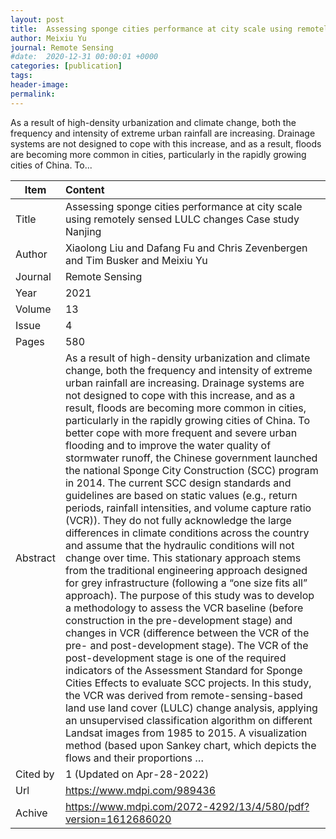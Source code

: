 ```yaml
---
layout: post
title:  Assessing sponge cities performance at city scale using remotely sensed LULC changes Case study Nanjing
author: Meixiu Yu
journal: Remote Sensing
#date:  2020-12-31 00:00:01 +0000
categories: [publication]
tags: 
header-image: 
permalink: 
---
```

As a result of high-density urbanization and climate change, both the frequency and intensity of extreme urban rainfall are increasing. Drainage systems are not designed to cope with this increase, and as a result, floods are becoming more common in cities, particularly in the rapidly growing cities of China. To...
<!--the above is the excerpt-->
<!--more-->
<!--the following is the text-->


| Item           | Content    |
| ---------------|:------------|
| Title          | Assessing sponge cities performance at city scale using remotely sensed LULC changes Case study Nanjing     |
| Author         | Xiaolong Liu and Dafang Fu and Chris Zevenbergen and Tim Busker and Meixiu Yu    |
| Journal        | Remote Sensing   |
| Year           | 2021  |
| Volume         | 13	   |
| Issue          | 4	   |
| Pages          | 580	   |
| Abstract       | As a result of high-density urbanization and climate change, both the frequency and intensity of extreme urban rainfall are increasing. Drainage systems are not designed to cope with this increase, and as a result, floods are becoming more common in cities, particularly in the rapidly growing cities of China. To better cope with more frequent and severe urban flooding and to improve the water quality of stormwater runoff, the Chinese government launched the national Sponge City Construction (SCC) program in 2014. The current SCC design standards and guidelines are based on static values (e.g., return periods, rainfall intensities, and volume capture ratio (VCR)). They do not fully acknowledge the large differences in climate conditions across the country and assume that the hydraulic conditions will not change over time. This stationary approach stems from the traditional engineering approach designed for grey infrastructure (following a “one size fits all” approach). The purpose of this study was to develop a methodology to assess the VCR baseline (before construction in the pre-development stage) and changes in VCR (difference between the VCR of the pre- and post-development stage). The VCR of the post-development stage is one of the required indicators of the Assessment Standard for Sponge Cities Effects to evaluate SCC projects. In this study, the VCR was derived from remote-sensing-based land use land cover (LULC) change analysis, applying an unsupervised classification algorithm on different Landsat images from 1985 to 2015. A visualization method (based upon Sankey chart, which depicts the flows and their proportions …	 |
| Cited by		 | 1 (Updated on Apr-28-2022)   |
| Url  			 | <https://www.mdpi.com/989436>		 |
| Achive 	     | <https://www.mdpi.com/2072-4292/13/4/580/pdf?version=1612686020>		 |

